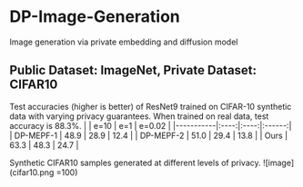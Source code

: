 # DP-Image-Generation
Image generation via private embedding and diffusion model
## Public Dataset: ImageNet, Private Dataset: CIFAR10
Test accuracies (higher is better) of ResNet9 trained on CIFAR-10 synthetic data with varying privacy
guarantees. When trained on real data, test accuracy is 88.3%.
|           | e=10 |  e=1 | e=0.02 |
|-----------|:----:|:----:|:------:|
| DP-MEPF-1 | 48.9 | 28.9 |  12.4  |
| DP-MEPF-2 | 51.0 | 29.4 |  13.8  |
| Ours      | 63.3 | 48.3 |  24.7  |

Synthetic CIFAR10 samples generated at different levels of privacy.
![image](cifar10.png =100)

